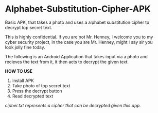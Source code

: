 # Alphabet-Substitution-Cipher-APK
Basic APK, that takes a photo and uses a alphabet substitution cipher to decrypt top secret text. 

This is highly confidential. If you are not Mr. Henney, I welcome you to my cyber security project, in the case you are Mr. Henney, might I say sir you look jolly fine today. 

The following is an Android Application that takes input via a photo and recieves the text from it, it then acts to decrypt the given text.

**HOW TO USE**

1. Install APK
2. Take photo of top secret text
3. Press the decrypt button
4. Read decrypted text

*cipher.txt represents a cipher that can be decrypted given this app.*
